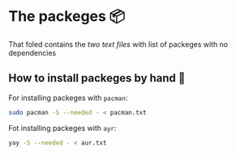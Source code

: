 # The packeges 📦
That foled contains the _two text files_ with list of packeges with no dependencies

## How to install packeges by hand 

For installing packeges with `pacman`:
```bash
sudo pacman -S --needed - < pacman.txt
```

Fot installing packeges with `ayr`:
```bash
yay -S --needed - < aur.txt
```
